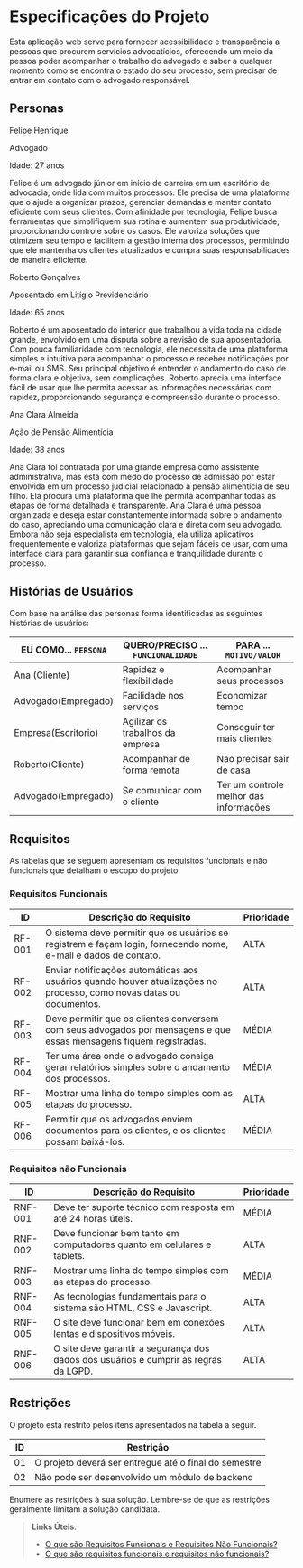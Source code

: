 # Especificações do Projeto

Esta aplicação web serve para fornecer acessibilidade e transparência a pessoas que procurem servícios advocatícios, oferecendo um meio da pessoa poder acompanhar o trabalho do advogado e saber a qualquer momento como se encontra o estado do seu processo, sem precisar de entrar em contato com o advogado responsável.

## Personas

Felipe Henrique 

Advogado 

Idade: 27 anos

Felipe é um advogado júnior em início de carreira em um escritório de advocacia, onde lida com muitos processos. Ele precisa de uma plataforma que o ajude a organizar prazos, gerenciar demandas e manter contato eficiente com seus clientes. Com afinidade por tecnologia, Felipe busca ferramentas que simplifiquem sua rotina e aumentem sua produtividade, proporcionando controle sobre os casos. Ele valoriza soluções que otimizem seu tempo e facilitem a gestão interna dos processos, permitindo que ele mantenha os clientes atualizados e cumpra suas responsabilidades de maneira eficiente.

Roberto Gonçalves

Aposentado em Litígio Previdenciário 

Idade: 65 anos

Roberto é um aposentado do interior que trabalhou a vida toda na cidade grande, envolvido em uma disputa sobre a revisão de sua aposentadoria. Com pouca familiaridade com tecnologia, ele necessita de uma plataforma simples e intuitiva para acompanhar o processo e receber notificações por e-mail ou SMS. Seu principal objetivo é entender o andamento do caso de forma clara e objetiva, sem complicações. Roberto aprecia uma interface fácil de usar que lhe permita acessar as informações necessárias com rapidez, proporcionando segurança e compreensão durante o processo.

Ana Clara Almeida

Ação de Pensão Alimentícia

Idade: 38 anos

Ana Clara foi contratada por uma grande empresa como assistente administrativa, mas está com medo do processo de admissão por estar envolvida em um processo judicial relacionado à pensão alimentícia de seu filho. Ela procura uma plataforma que lhe permita acompanhar todas as etapas de forma detalhada e transparente. Ana Clara é uma pessoa organizada e deseja estar constantemente informada sobre o andamento do caso, apreciando uma comunicação clara e direta com seu advogado. Embora não seja especialista em tecnologia, ela utiliza aplicativos frequentemente e valoriza plataformas que sejam fáceis de usar, com uma interface clara para garantir sua confiança e tranquilidade durante o processo.

## Histórias de Usuários

Com base na análise das personas forma identificadas as seguintes histórias de usuários:

|EU COMO... `PERSONA`| QUERO/PRECISO ... `FUNCIONALIDADE` |PARA ... `MOTIVO/VALOR`                 |
|--------------------|------------------------------------|----------------------------------------|
|Ana (Cliente)       | Rapidez e flexíbilidade            | Acompanhar seus processos              |
|Advogado(Empregado) | Facilidade nos serviços            | Economizar tempo                       |
| Empresa(Escritorio)| Agilizar os trabalhos da empresa   | Conseguir ter mais clientes            |
| Roberto(Cliente)   | Acompanhar de forma remota     | Nao precisar sair de casa              |
|Advogado(Empregado) | Se comunicar com o cliente         | Ter um controle melhor das informações |


## Requisitos

As tabelas que se seguem apresentam os requisitos funcionais e não funcionais que detalham o escopo do projeto.

### Requisitos Funcionais

|ID    | Descrição do Requisito  | Prioridade | 
|------|-----------------------------------------|----| 
|RF-001| O sistema deve permitir que os usuários se registrem e façam login, fornecendo nome, e-mail e dados de contato.  | ALTA |  
|RF-002| Enviar notificações automáticas aos usuários quando houver atualizações no processo, como novas datas ou documentos.   | ALTA | 
|RF-003| Deve permitir que os clientes conversem com seus advogados por mensagens e que essas mensagens fiquem registradas.   | MÉDIA |
|RF-004| Ter uma área onde o advogado consiga gerar relatórios simples sobre o andamento dos processos.   | MÉDIA |
|RF-005| Mostrar uma linha do tempo simples com as etapas do processo.  | ALTA |
|RF-006| Permitir que os advogados enviem documentos para os clientes, e os clientes possam baixá-los.  | MÉDIA |

### Requisitos não Funcionais

|ID     | Descrição do Requisito  |Prioridade |
|-------|-------------------------|----|
|RNF-001| Deve ter suporte técnico com resposta em até 24 horas úteis. | MÉDIA | 
|RNF-002| Deve funcionar bem tanto em computadores quanto em celulares e tablets.  | ALTA |
|RNF-003| Mostrar uma linha do tempo simples com as etapas do processo.  | MÉDIA |
|RNF-004| As tecnologias fundamentais para o sistema são HTML, CSS e Javascript. |  ALTA |
|RNF-005| O site deve funcionar bem em conexões lentas e dispositivos móveis.  | ALTA |
|RNF-006| O site deve garantir a segurança dos dados dos usuários e cumprir as regras da LGPD.  | ALTA |


## Restrições

O projeto está restrito pelos itens apresentados na tabela a seguir.

|ID| Restrição                                             |
|--|-------------------------------------------------------|
|01| O projeto deverá ser entregue até o final do semestre |
|02| Não pode ser desenvolvido um módulo de backend        |


Enumere as restrições à sua solução. Lembre-se de que as restrições geralmente limitam a solução candidata.

> **Links Úteis**:
> - [O que são Requisitos Funcionais e Requisitos Não Funcionais?](https://codificar.com.br/requisitos-funcionais-nao-funcionais/)
> - [O que são requisitos funcionais e requisitos não funcionais?](https://analisederequisitos.com.br/requisitos-funcionais-e-requisitos-nao-funcionais-o-que-sao/)
